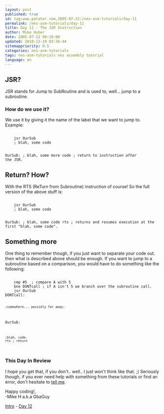 ```yaml
---
layout: post
published: true
id: tag:www.patater.com,2005-07-22:/nes-asm-tutorials/day-11
permalink: /nes-asm-tutorials/day-11
title: Day 11 - The JSR Instruction
author: Mike Huber
date: 2005-07-22 00:10:00
updated: 2010-12-19 03:36:44
sitemappriority: 0.5
categories: nes-asm-tutorials
tags: nes-asm-tutorials nes assembly tutorial
language: en
---
```

<h2>JSR?</h2>
<p>JSR stands for Jump to SubRoutine and is used to, well... jump to a subroutine.</p>

<h3>How do we use it?</h3>

<p>We use it by giving it the name of the label that we want to jump to.
Example:</p>
<code class="block">
    jsr OurSub
    ; blah, some code

OurSub:
    ; blah, some more code
    ; return to instruction <em>after</em> the JSR.
</code>


<h2>Return? How?</h2>

<p>With the RTS (ReTurn from Subroutine) instruction of course! So the full
version of the above stuff is:</p>
<code class="block">
    jsr OurSub
    ; blah, some code

OurSub:
    ; blah, some code
    rts  ; returns and resumes execution at the first "blah, some code".
</code>

<h2>Something more</h2>
<p>One thing to remember though, if you just want to separate your code out.
then what is described above should be enough. If you want to jump to a subroutine based
on a comparison, you would have to do something like the following:</p>
<code class="block">
    cmp #5  ; compare A with 5
    bne DONTcall ; if A isn't 5 we branch over the subroutine call.
    jsr OurSub
DONTcall:


    ;somewhere... possibly far away:
OurSub:

    ;blah, code.
    rts ; return
</code>


<h3>This Day In Review</h3>

<p>I hope you get that, if you don't.. well.. I just won't think like that. ;)
Seriously though, if you ever need help with something from these tutorials or
find an error, don't hesitate to <a
href="mailto:vbnetprogramer@hotmail.com">tell me</a>.</p>

<p>
    Happy coding!,<br/>
        -Mike H a.k.a GbaGuy
</p>

<div class="series-navigation">
<a href="/nes-asm-tutorials">Intro</a> - <a href="/nes-asm-tutorials/day-12">Day 12</a>
</div>
